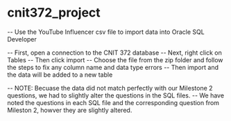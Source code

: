 # cnit372_project

-- Use the YouTube Influencer csv file to import data into Oracle SQL Developer

-- First, open a connection to the CNIT 372 database
-- Next, right click on Tables
-- Then click import
-- Choose the file from the zip folder and follow the steps to fix any column name and data type errors
-- Then import and the data will be added to a new table


-- NOTE: Becuase the data did not match perfectly with our Milestone 2 questions, we had to slightly alter the questions in the SQL files.
-- We have noted the questions in each SQL file and the corresponding question from Mileston 2, howver they are slightly altered.
